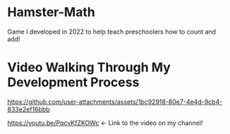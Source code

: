 # Hamster-Math
Game I developed in 2022 to help teach preschoolers how to count and add!

# Video Walking Through My Development Process
https://github.com/user-attachments/assets/1bc92918-80e7-4e4d-9cb4-833e2ef16bbb

https://youtu.be/PqcvKfZKOWc <- Link to the video on my channel!
